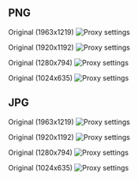 ## PNG

Original (1963x1219)
![Proxy settings](/images/testimg-original.png)


Original (1920x1192)
![Proxy settings](/images/testimg-fhd.png)


Original (1280x794)
![Proxy settings](/images/testimg-1280.png)


Original (1024x635)
![Proxy settings](/images/testimg-1024.png)


## JPG

Original (1963x1219)
![Proxy settings](/images/testimg-original.jpg)


Original (1920x1192)
![Proxy settings](/images/testimg-fhd.jpg)


Original (1280x794)
![Proxy settings](/images/testimg-1280.jpg)


Original (1024x635)
![Proxy settings](/images/testimg-1024.jpg)